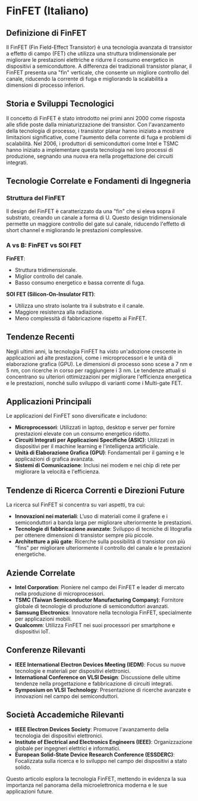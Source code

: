 # FinFET (Italiano)

## Definizione di FinFET

Il FinFET (Fin Field-Effect Transistor) è una tecnologia avanzata di transistor a effetto di campo (FET) che utilizza una struttura tridimensionale per migliorare le prestazioni elettriche e ridurre il consumo energetico in dispositivi a semiconduttore. A differenza dei tradizionali transistor planar, il FinFET presenta una "fin" verticale, che consente un migliore controllo del canale, riducendo la corrente di fuga e migliorando la scalabilità a dimensioni di processo inferiori.

## Storia e Sviluppi Tecnologici

Il concetto di FinFET è stato introdotto nei primi anni 2000 come risposta alle sfide poste dalla miniaturizzazione dei transistor. Con l'avanzamento della tecnologia di processo, i transistor planar hanno iniziato a mostrare limitazioni significative, come l'aumento della corrente di fuga e problemi di scalabilità. Nel 2006, i produttori di semiconduttori come Intel e TSMC hanno iniziato a implementare questa tecnologia nei loro processi di produzione, segnando una nuova era nella progettazione dei circuiti integrati.

## Tecnologie Correlate e Fondamenti di Ingegneria

### Struttura del FinFET

Il design del FinFET è caratterizzato da una "fin" che si eleva sopra il substrato, creando un canale a forma di U. Questo design tridimensionale permette un maggiore controllo del gate sul canale, riducendo l'effetto di short channel e migliorando le prestazioni complessive.

### A vs B: FinFET vs SOI FET

**FinFET**:
- Struttura tridimensionale.
- Miglior controllo del canale.
- Basso consumo energetico e bassa corrente di fuga.

**SOI FET (Silicon-On-Insulator FET)**:
- Utilizza uno strato isolante tra il substrato e il canale.
- Maggiore resistenza alla radiazione.
- Meno complessità di fabbricazione rispetto ai FinFET.

## Tendenze Recenti

Negli ultimi anni, la tecnologia FinFET ha visto un'adozione crescente in applicazioni ad alte prestazioni, come i microprocessori e le unità di elaborazione grafica (GPU). Le dimensioni di processo sono scese a 7 nm e 5 nm, con ricerche in corso per raggiungere i 3 nm. Le tendenze attuali si concentrano su ulteriori ottimizzazioni per migliorare l'efficienza energetica e le prestazioni, nonché sullo sviluppo di varianti come i Multi-gate FET.

## Applicazioni Principali

Le applicazioni del FinFET sono diversificate e includono:

- **Microprocessori**: Utilizzati in laptop, desktop e server per fornire prestazioni elevate con un consumo energetico ridotto.
- **Circuiti Integrati per Applicazioni Specifiche (ASIC)**: Utilizzati in dispositivi per il machine learning e l'intelligenza artificiale.
- **Unità di Elaborazione Grafica (GPU)**: Fondamentali per il gaming e le applicazioni di grafica avanzata.
- **Sistemi di Comunicazione**: Inclusi nei modem e nei chip di rete per migliorare la velocità e l'efficienza.

## Tendenze di Ricerca Correnti e Direzioni Future

La ricerca sul FinFET si concentra su vari aspetti, tra cui:

- **Innovazioni nei materiali**: L’uso di materiali come il grafene e i semiconduttori a banda larga per migliorare ulteriormente le prestazioni.
- **Tecnologie di fabbricazione avanzate**: Sviluppo di tecniche di litografia per ottenere dimensioni di transistor sempre più piccole.
- **Architetture a più gate**: Ricerche sulla possibilità di transistor con più "fins" per migliorare ulteriormente il controllo del canale e le prestazioni energetiche.

## Aziende Correlate

- **Intel Corporation**: Pioniere nel campo dei FinFET e leader di mercato nella produzione di microprocessori.
- **TSMC (Taiwan Semiconductor Manufacturing Company)**: Fornitore globale di tecnologie di produzione di semiconduttori avanzati.
- **Samsung Electronics**: Innovatore nella tecnologia FinFET, specialmente per applicazioni mobili.
- **Qualcomm**: Utilizza FinFET nei suoi processori per smartphone e dispositivi IoT.

## Conferenze Rilevanti

- **IEEE International Electron Devices Meeting (IEDM)**: Focus su nuove tecnologie e materiali per dispositivi elettronici.
- **International Conference on VLSI Design**: Discussione delle ultime tendenze nella progettazione e fabbricazione di circuiti integrati.
- **Symposium on VLSI Technology**: Presentazione di ricerche avanzate e innovazioni nel campo dei semiconduttori.

## Società Accademiche Rilevanti

- **IEEE Electron Devices Society**: Promuove l'avanzamento della tecnologia dei dispositivi elettronici.
- **Institute of Electrical and Electronics Engineers (IEEE)**: Organizzazione globale per ingegneri elettrici e informatici.
- **European Solid-State Device Research Conference (ESSDERC)**: Focalizzata sulla ricerca e lo sviluppo nel campo dei dispositivi a stato solido.

Questo articolo esplora la tecnologia FinFET, mettendo in evidenza la sua importanza nel panorama della microelettronica moderna e le sue applicazioni future.
